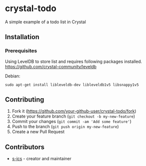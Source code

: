 # crystal-todo

A simple example of a todo list in Crystal

## Installation
### Prerequisites

Using LevelDB to store list and requires following packages installed.
https://github.com/crystal-community/leveldb

Debian:

```
sudo apt-get install libleveldb-dev libleveldb1v5 libsnappy1v5
```



## Contributing

1. Fork it (<https://github.com/your-github-user/crystal-todo/fork>)
2. Create your feature branch (`git checkout -b my-new-feature`)
3. Commit your changes (`git commit -am 'Add some feature'`)
4. Push to the branch (`git push origin my-new-feature`)
5. Create a new Pull Request

## Contributors

- [s-jcs](https://github.com/your-github-user) - creator and maintainer
